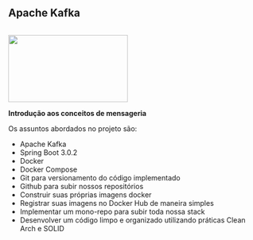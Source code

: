 <h2>Apache Kafka</h2>

<div class="row">
  <div class="column" >    
    <p><img alt="" src="https://img-c.udemycdn.com/course/240x135/4569942_4f9a.jpg" style="float:left; height:135px; width:240px" /></p>
  </div>
  <div class="column">    

<p><strong>Introdução aos conceitos de mensageria</strong></p>

<p>Os assuntos abordados no projeto s&atilde;o:</p>

<ul>
	
<li>Apache Kafka</li>
<li>Spring Boot 3.0.2</li>
<li>Docker</li>
<li>Docker Compose</li>
<li>Git para versionamento do código implementado</li>
<li>Github para subir nossos repositórios</li>
<li>Construir suas próprias imagens docker</li>
<li>Registrar suas imagens no Docker Hub de maneira simples</li>
<li>Implementar um mono-repo para subir toda nossa stack</li>
<li>Desenvolver um código limpo e organizado utilizando práticas Clean Arch e SOLID</li>
</ul>
  </div>
</div>



